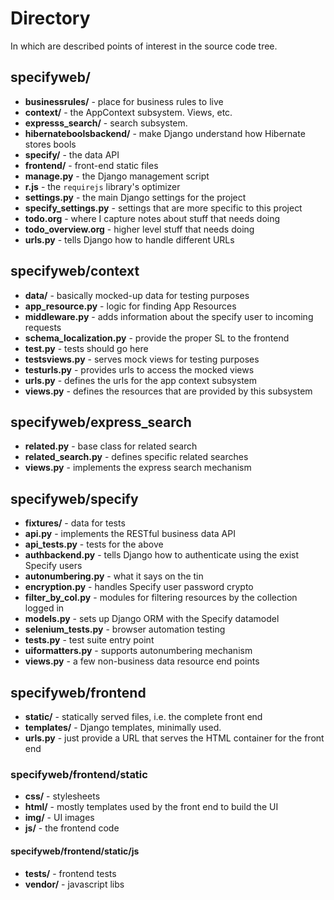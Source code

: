 Directory
==========

In which are described points of interest in the source code tree.

## specifyweb/ ##
* **businessrules/** - place for business rules to live
* **context/** - the AppContext subsystem. Views, etc.
* **expresss_search/** - search subsystem.
* **hibernateboolsbackend/** - make Django understand how Hibernate stores bools
* **specify/** - the data API
* **frontend/** - front-end static files
* **manage.py** - the Django management script
* **r.js** - the `requirejs` library's optimizer
* **settings.py** - the main Django settings for the project
* **specify_settings.py** - settings that are more specific to this project
* **todo.org** - where I capture notes about stuff that needs doing
* **todo_overview.org** - higher level stuff that needs doing
* **urls.py** - tells Django how to handle different URLs

## specifyweb/context ##
* **data/** - basically mocked-up data for testing purposes
* **app_resource.py** - logic for finding App Resources
* **middleware.py** - adds information about the specify user to incoming requests
* **schema_localization.py** - provide the proper SL to the frontend
* **test.py** - tests should go here
* **testsviews.py** - serves mock views for testing purposes
* **testurls.py** - provides urls to access the mocked views
* **urls.py** - defines the urls for the app context subsystem
* **views.py** - defines the resources that are provided by this subsystem

## specifyweb/express_search ##
* **related.py** - base class for related search
* **related_search.py** - defines specific related searches
* **views.py** - implements the express search mechanism

## specifyweb/specify ##
* **fixtures/** - data for tests
* **api.py** - implements the RESTful business data API
* **api_tests.py** - tests for the above
* **authbackend.py** - tells Django how to authenticate using the exist Specify users
* **autonumbering.py** - what it says on the tin
* **encryption.py** - handles Specify user password crypto
* **filter_by_col.py** - modules for filtering resources by the collection logged in
* **models.py** - sets up Django ORM with the Specify datamodel
* **selenium_tests.py** - browser automation testing
* **tests.py** - test suite entry point
* **uiformatters.py** - supports autonumbering mechanism
* **views.py** - a few non-business data resource end points

## specifyweb/frontend ##
* **static/** - statically served files, i.e. the complete front end
* **templates/** - Django templates, minimally used.
* **urls.py** - just provide a URL that serves the HTML container for the front end

### specifyweb/frontend/static ###
* **css/** - stylesheets
* **html/** - mostly templates used by the front end to build the UI
* **img/** - UI images
* **js/** - the frontend code

#### specifyweb/frontend/static/js ####
* **tests/** - frontend tests
* **vendor/** - javascript libs
